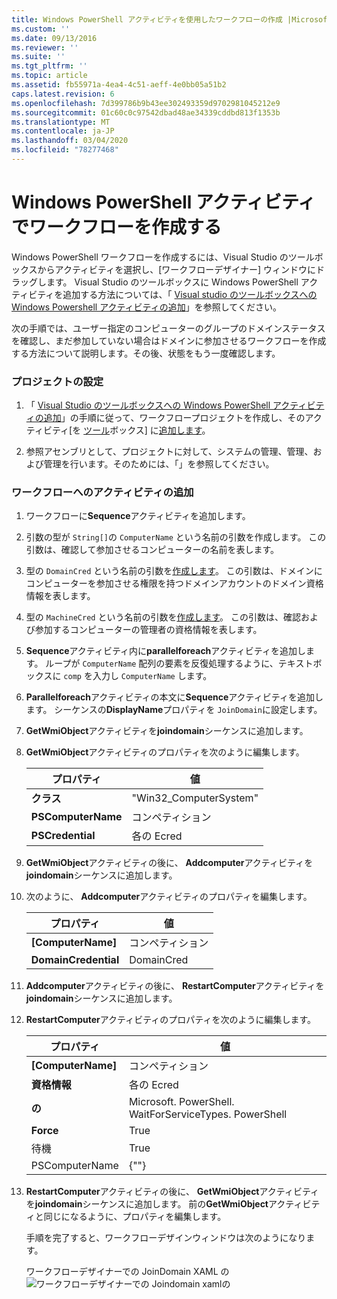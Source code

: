```yaml
---
title: Windows PowerShell アクティビティを使用したワークフローの作成 |Microsoft Docs
ms.custom: ''
ms.date: 09/13/2016
ms.reviewer: ''
ms.suite: ''
ms.tgt_pltfrm: ''
ms.topic: article
ms.assetid: fb55971a-4ea4-4c51-aeff-4e0bb05a51b2
caps.latest.revision: 6
ms.openlocfilehash: 7d399786b9b43ee302493359d9702981045212e9
ms.sourcegitcommit: 01c60c0c97542dbad48ae34339cddbd813f1353b
ms.translationtype: MT
ms.contentlocale: ja-JP
ms.lasthandoff: 03/04/2020
ms.locfileid: "78277468"
---
```

# <a name="creating-a-workflow-with-windows-powershell-activities"></a>Windows PowerShell アクティビティでワークフローを作成する

Windows PowerShell ワークフローを作成するには、Visual Studio のツールボックスからアクティビティを選択し、[ワークフローデザイナー] ウィンドウにドラッグします。 Visual Studio のツールボックスに Windows PowerShell アクティビティを追加する方法については、「 [Visual studio のツールボックスへの Windows Powershell アクティビティの追加](./adding-windows-powershell-activities-to-the-visual-studio-toolbox.md)」を参照してください。

次の手順では、ユーザー指定のコンピューターのグループのドメインステータスを確認し、まだ参加していない場合はドメインに参加させるワークフローを作成する方法について説明します。その後、状態をもう一度確認します。

### <a name="setting-up-the-project"></a>プロジェクトの設定

1. 「 [Visual Studio のツールボックスへの Windows PowerShell アクティビティの追加](./adding-windows-powershell-activities-to-the-visual-studio-toolbox.md)」の手順に従って、ワークフロープロジェクトを作成し、そのアクティビティ[を [ツール](/dotnet/api/Microsoft.PowerShell.Activities)ボックス] に[追加します](/dotnet/api/Microsoft.PowerShell.Management.Activities)。

2. 参照アセンブリとして、プロジェクトに対して、システムの管理、管理、および管理を行います。そのためには、「」を参照してください。

### <a name="adding-activities-to-the-workflow"></a>ワークフローへのアクティビティの追加

1. ワークフローに**Sequence**アクティビティを追加します。

2. 引数の型が `String[]`の `ComputerName` という名前の引数を作成します。 この引数は、確認して参加させるコンピューターの名前を表します。

3. 型の `DomainCred` という名前の引数を[作成します](/dotnet/api/System.Management.Automation.PSCredential)。 この引数は、ドメインにコンピューターを参加させる権限を持つドメインアカウントのドメイン資格情報を表します。

4. 型の `MachineCred` という名前の引数を[作成します](/dotnet/api/System.Management.Automation.PSCredential)。 この引数は、確認および参加するコンピューターの管理者の資格情報を表します。

5. **Sequence**アクティビティ内に**parallelforeach**アクティビティを追加します。 ループが `ComputerName` 配列の要素を反復処理するように、テキストボックスに `comp` を入力し `ComputerName` します。

6. **Parallelforeach**アクティビティの本文に**Sequence**アクティビティを追加します。 シーケンスの**DisplayName**プロパティを `JoinDomain`に設定します。

7. **GetWmiObject**アクティビティを**joindomain**シーケンスに追加します。

8. **GetWmiObject**アクティビティのプロパティを次のように編集します。

   |プロパティ|値|
   |--------------|-----------|
   |**クラス**|"Win32_ComputerSystem"|
   |**PSComputerName**|コンペティション|
   |**PSCredential**|各の Ecred|

9. **GetWmiObject**アクティビティの後に、 **Addcomputer**アクティビティを**joindomain**シーケンスに追加します。

10. 次のように、 **Addcomputer**アクティビティのプロパティを編集します。

    |プロパティ|値|
    |--------------|-----------|
    |**[ComputerName]**|コンペティション|
    |**DomainCredential**|DomainCred|

11. **Addcomputer**アクティビティの後に、 **RestartComputer**アクティビティを**joindomain**シーケンスに追加します。

12. **RestartComputer**アクティビティのプロパティを次のように編集します。

    |プロパティ|値|
    |--------------|-----------|
    |**[ComputerName]**|コンペティション|
    |**資格情報**|各の Ecred|
    |**の**|Microsoft. PowerShell. WaitForServiceTypes. PowerShell|
    |**Force**|True|
    |待機|True|
    |PSComputerName|{""}|

13. **RestartComputer**アクティビティの後に、 **GetWmiObject**アクティビティを**joindomain**シーケンスに追加します。 前の**GetWmiObject**アクティビティと同じになるように、プロパティを編集します。

    手順を完了すると、ワークフローデザインウィンドウは次のようになります。

    ワークフローデザイナーでの JoinDomain XAML の ![![ワークフローデザイナーでの Joindomain xaml](media/creating-a-workflow-with-windows-powershell-activities/joindomainworkflow.png "JoinDomainWorkflow")の](media/creating-a-workflow-with-windows-powershell-activities/joindomainworkflow.png)
    